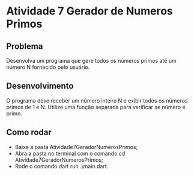 # Atividade 7 Gerador de Numeros Primos
## Problema

Desenvolva um programa que gere todos os números primos até um número N fornecido pelo usuário.

## Desenvolvimento

O programa deve receber um número inteiro N e exibir todos os números primos de 1 e N. Utilize uma função separada para verificar se  número é primo.

## Como rodar

- Baixe a pasta Atividade7GeradorNumerosPrimos;
- Abra a pasta no terminal com o comando cd Atividade7GeradorNumerosPrimos;
- Rode o comando dart run .\main.dart.
